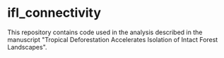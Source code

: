 # ifl_connectivity
This repository contains code used in the analysis described in the manuscript "Tropical Deforestation Accelerates Isolation of Intact Forest Landscapes".
